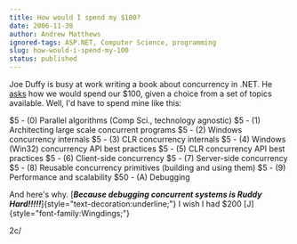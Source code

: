 ```yaml
---
title: How would I spend my $100?
date: 2006-11-30
author: Andrew Matthews
ignored-tags: ASP.NET, Computer Science, programming
slug: how-would-i-spend-my-100
status: published
---
```


Joe Duffy is busy at work writing a book about concurrency in .NET. He [asks](http://www.bluebytesoftware.com/blog/PermaLink,guid,20a3f9c3-c33b-4403-8598-ed943b578f25.aspx) how we would spend our \$100, given a choice from a set of topics available. Well, I'd have to spend mine like this:

\$5 - (0) Parallel algorithms (Comp Sci., technology agnostic)
\$5 - (1) Architecting large scale concurrent programs
\$5 - (2) Windows concurrency internals
\$5 - (3) CLR concurrency internals
\$5 - (4) Windows (Win32) concurrency API best practices
\$5 - (5) CLR concurrency API best practices
\$5 - (6) Client-side concurrency
\$5 - (7) Server-side concurrency
\$5 - (8) Reusable concurrency primitives (building and using them)
\$5 - (9) Performance and scalability
\$50 - (A) Debugging

And here's why. [***Because debugging concurrent systems is Ruddy Hard!!!!!***]{style="text-decoration:underline;"} I wish I had \$200 [J]{style="font-family:Wingdings;"}

2c/
